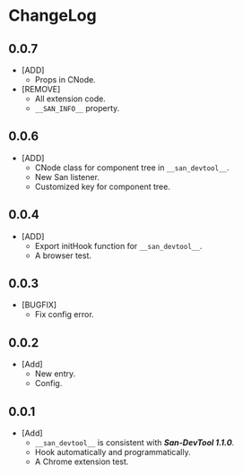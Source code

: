 ChangeLog
=========


0.0.7
-------
 - [ADD]
   - Props in CNode.
 - [REMOVE]
   - All extension code.
   - `__SAN_INFO__` property.


0.0.6
-------
 - [ADD]
   - CNode class for component tree in `__san_devtool__`.
   - New San listener.
   - Customized key for component tree.


0.0.4
-------
 - [ADD]
   - Export initHook function for `__san_devtool__`.
   - A browser test.


0.0.3
-------
 - [BUGFIX]
   - Fix config error.


0.0.2
-------
 - [Add]
   - New entry.
   - Config.


0.0.1
-------
 - [Add]
   - `__san_devtool__` is consistent with ***San-DevTool 1.1.0***.
   - Hook automatically and programmatically.
   - A Chrome extension test.
